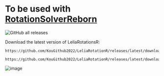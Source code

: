 # To be used with [RotationSolverReborn](https://github.com/FFXIV-CombatReborn/RotationSolverReborn)
![GitHub all releases](https://img.shields.io/github/downloads/LTS-FFXIV/LTSDefaults/total)

Download the latest version of LeliaRotationsR:

```
https://github.com/KouGithub2022/LeliaRotationR/releases/latest/download/LeliaRotationsR.dll
```

```
https://github.com/KouGithub2022/LeliaRotationR/releases/latest/download/PvPRotationsLelia.dll
```
![image](https://github.com/user-attachments/assets/f18c3ef8-3ab9-4ec5-8b80-2c5b7b8786f8)

